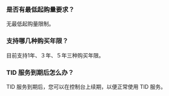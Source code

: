 ### 是否有最低起购量要求？
无最低起购量限制。

### 支持哪几种购买年限？
目前支持1年、３年、５年三种购买年限。

### TID 服务到期后怎么办？
TID 服务到期后，您可以在控制台上续期，以便正常使用 TID 服务。
